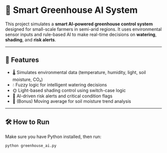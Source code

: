 # 🌿 Smart Greenhouse AI System

This project simulates a **smart AI-powered greenhouse control system** designed for small-scale farmers in semi-arid regions. It uses environmental sensor inputs and rule-based AI to make real-time decisions on **watering**, **shading**, and **risk alerts**.

---

## 📌 Features

- 🌡️ Simulates environmental data (temperature, humidity, light, soil moisture, CO₂)
- 💧 Fuzzy logic for intelligent watering decisions
- 🌞 Light-based shading control using switch-case logic
- 🚨 AI-driven risk alerts and critical condition flags
- 🧠 (Bonus) Moving average for soil moisture trend analysis

---

## 🛠️ How to Run

Make sure you have Python installed, then run:

```bash
python greenhouse_ai.py
